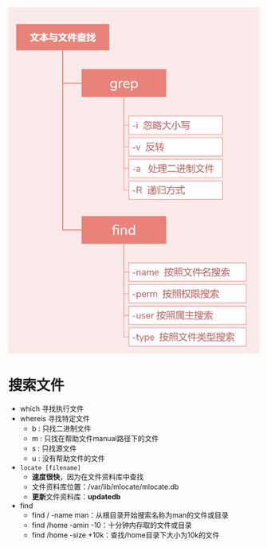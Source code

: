 ![](../photo/07_文件查找.png)

# 搜索文件
- which 寻找执行文件
- whereis 寻找特定文件
	- b :	只找二进制文件
	- m :	只找在帮助文件manual路径下的文件
	- s : 	只找源文件
	- u : 	没有帮助文件的文件
- `locate [filename]`
	- **速度很快**，因为在文件资料库中查找
	- 文件资料库位置：/var/lib/mlocate/mlocate.db
	- **更新**文件资料库：**updatedb**
- find
	- find / -name man：从根目录开始搜索名称为man的文件或目录
	- find /home -amin -10：十分钟内存取的文件或目录
	- find /home -size +10k：查找/home目录下大小为10k的文件

